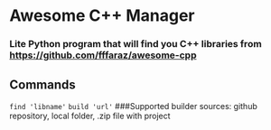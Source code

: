 # Awesome C++ Manager
### Lite Python program that will find you C++ libraries from https://github.com/fffaraz/awesome-cpp
## Commands
`find 'libname'`
`build 'url'`
###Supported builder sources: github repository, local folder, .zip file with project
